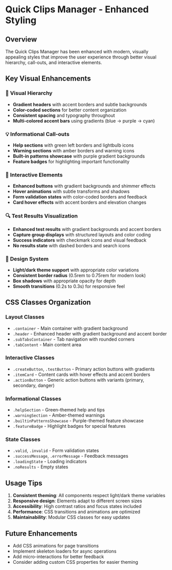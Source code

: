 # Quick Clips Manager - Enhanced Styling

## Overview
The Quick Clips Manager has been enhanced with modern, visually appealing styles that improve the user experience through better visual hierarchy, call-outs, and interactive elements.

## Key Visual Enhancements

### 🎨 **Visual Hierarchy**
- **Gradient headers** with accent borders and subtle backgrounds
- **Color-coded sections** for better content organization
- **Consistent spacing** and typography throughout
- **Multi-colored accent bars** using gradients (blue → purple → cyan)

### 💡 **Informational Call-outs**
- **Help sections** with green left borders and lightbulb icons
- **Warning sections** with amber borders and warning icons
- **Built-in patterns showcase** with purple gradient backgrounds
- **Feature badges** for highlighting important functionality

### 🎯 **Interactive Elements**
- **Enhanced buttons** with gradient backgrounds and shimmer effects
- **Hover animations** with subtle transforms and shadows
- **Form validation states** with color-coded borders and feedback
- **Card hover effects** with accent borders and elevation changes

### 🔍 **Test Results Visualization**
- **Enhanced test results** with gradient backgrounds and accent borders
- **Capture group displays** with structured layouts and color coding
- **Success indicators** with checkmark icons and visual feedback
- **No results state** with dashed borders and search icons

### 🌈 **Design System**
- **Light/dark theme support** with appropriate color variations
- **Consistent border radius** (0.5rem to 0.75rem for modern look)
- **Box shadows** with appropriate opacity for depth
- **Smooth transitions** (0.2s to 0.3s) for responsive feel

## CSS Classes Organization

### Layout Classes
- `.container` - Main container with gradient background
- `.header` - Enhanced header with gradient background and accent border
- `.subTabsContainer` - Tab navigation with rounded corners
- `.tabContent` - Main content area

### Interactive Classes
- `.createButton`, `.testButton` - Primary action buttons with gradients
- `.itemCard` - Content cards with hover effects and accent borders
- `.actionButton` - Generic action buttons with variants (primary, secondary, danger)

### Informational Classes
- `.helpSection` - Green-themed help and tips
- `.warningSection` - Amber-themed warnings
- `.builtinPatternsShowcase` - Purple-themed feature showcase
- `.featureBadge` - Highlight badges for special features

### State Classes
- `.valid`, `.invalid` - Form validation states
- `.successMessage`, `.errorMessage` - Feedback messages
- `.loadingState` - Loading indicators
- `.noResults` - Empty states

## Usage Tips

1. **Consistent theming**: All components respect light/dark theme variables
2. **Responsive design**: Elements adapt to different screen sizes
3. **Accessibility**: High contrast ratios and focus states included
4. **Performance**: CSS transitions and animations are optimized
5. **Maintainability**: Modular CSS classes for easy updates

## Future Enhancements

- Add CSS animations for page transitions
- Implement skeleton loaders for async operations
- Add micro-interactions for better feedback
- Consider adding custom CSS properties for easier theming

